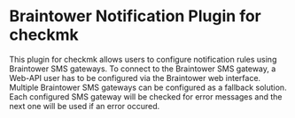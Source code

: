 # Braintower Notification Plugin for checkmk

This plugin for checkmk allows users to configure notification rules using Braintower SMS gateways.
To connect to the Braintower SMS gateway, a Web-API user has to be configured via the Braintower web interface.
Multiple Braintower SMS gateways can be configured as a fallback solution. Each configured SMS gateway will be checked for error messages and the next one will be used if an error occured.